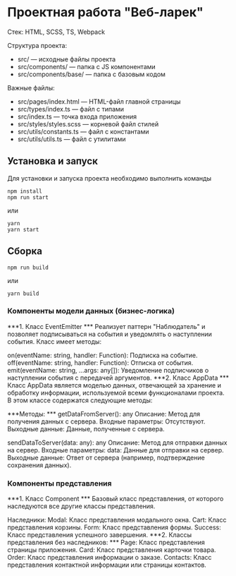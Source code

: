 # Проектная работа "Веб-ларек"

Стек: HTML, SCSS, TS, Webpack

Структура проекта:
- src/ — исходные файлы проекта
- src/components/ — папка с JS компонентами
- src/components/base/ — папка с базовым кодом

Важные файлы:
- src/pages/index.html — HTML-файл главной страницы
- src/types/index.ts — файл с типами
- src/index.ts — точка входа приложения
- src/styles/styles.scss — корневой файл стилей
- src/utils/constants.ts — файл с константами
- src/utils/utils.ts — файл с утилитами

## Установка и запуск
Для установки и запуска проекта необходимо выполнить команды

```
npm install
npm run start
```

или

```
yarn
yarn start
```
## Сборка

```
npm run build
```

или

```
yarn build
```
### Компоненты модели данных (бизнес-логика)
***1. Класс EventEmitter ***
Реализует паттерн "Наблюдатель" и позволяет подписываться на события и уведомлять о наступлении события. Класс имеет методы:

on(eventName: string, handler: Function): Подписка на событие.
off(eventName: string, handler: Function): Отписка от события.
emit(eventName: string, ...args: any[]): Уведомление подписчиков о наступлении события с передачей аргументов.
***2. Класс AppData ***
Класс AppData является моделью данных, отвечающей за хранение и обработку информации, используемой всеми функционалами проекта. В этом классе содержатся следующие методы:

***Методы: ***
getDataFromServer(): any
Описание: Метод для получения данных с сервера.
Входные параметры: Отсутствуют.
Выходные данные: Данные, полученные с сервера.

sendDataToServer(data: any): any
Описание: Метод для отправки данных на сервер.
Входные параметры:
 data: Данные для отправки на сервер.
Выходные данные: Ответ от сервера (например, подтверждение сохранения данных).


### Компоненты представления
***1. Класс Component ***
Базовый класс представления, от которого наследуются все другие классы представления.

Наследники:
Modal: Класс представления модального окна.
Cart: Класс представления корзины.
Form: Класс представления формы.
Success: Класс представления успешного завершения.
***2. Классы представления без наследников: ***
Page: Класс представления страницы приложения.
Card: Класс представления карточки товара.
Order: Класс представления информации о заказе.
Contacts: Класс представления контактной информации или страницы контактов.